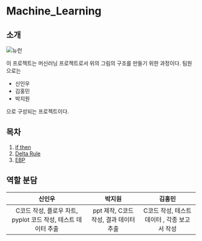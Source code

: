 # Machine_Learning

## 소개     
![뉴런](https://user-images.githubusercontent.com/59462895/125373224-b0d5ea80-e3bf-11eb-9815-716b716b11a9.png)   
   
   이 프로젝트는 머신러닝 프로젝트로서 위의 그림의 구조를 만들기 위한 과정이다. 팀원으로는

   - 신인우
   - 김홍민
   - 박지원   
   
으로 구성되는 프로젝트이다.

## 목차
1. [if then](./if_then_And_Or/)
2. [Delta Rule](./delta_rule/)
3. [EBP](./EBP/)

## 역할 분담   

|신인우|박지원|김홍민|
|:--:|:--:|:--:|
|C코드 작성, 플로우 차트, pyplot 코드 작성, 테스트 데이터 추출|ppt 제작, C코드 작성, 결과 데이터 추출|C코드 작성, 테스트 데이터 , 각종 보고서 작성|   

